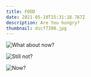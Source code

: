 ```yaml
---
title: FOOD
date: 2021-05-10T15:31:18.767Z
description: Are You hungry?
thumbnail: dscf7398.jpg
---
```

![What about now?](dscf7327.jpg)

![Still not?](dscf7321.jpg)

![Now?](dscf0623-1-перетянутый-.jpg)